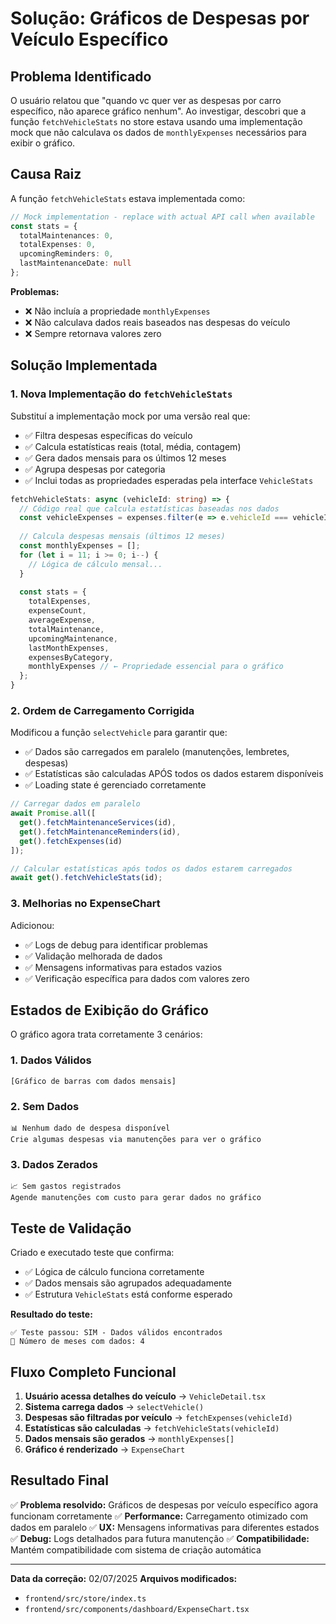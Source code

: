 # Solução: Gráficos de Despesas por Veículo Específico

## Problema Identificado

O usuário relatou que "quando vc quer ver as despesas por carro específico, não aparece gráfico nenhum". Ao investigar, descobri que a função `fetchVehicleStats` no store estava usando uma implementação mock que não calculava os dados de `monthlyExpenses` necessários para exibir o gráfico.

## Causa Raiz

A função `fetchVehicleStats` estava implementada como:

```typescript
// Mock implementation - replace with actual API call when available
const stats = {
  totalMaintenances: 0,
  totalExpenses: 0,
  upcomingReminders: 0,
  lastMaintenanceDate: null
};
```

**Problemas:**
- ❌ Não incluía a propriedade `monthlyExpenses`
- ❌ Não calculava dados reais baseados nas despesas do veículo
- ❌ Sempre retornava valores zero

## Solução Implementada

### 1. Nova Implementação do `fetchVehicleStats`

Substituí a implementação mock por uma versão real que:

- ✅ Filtra despesas específicas do veículo
- ✅ Calcula estatísticas reais (total, média, contagem)
- ✅ Gera dados mensais para os últimos 12 meses
- ✅ Agrupa despesas por categoria
- ✅ Inclui todas as propriedades esperadas pela interface `VehicleStats`

```typescript
fetchVehicleStats: async (vehicleId: string) => {
  // Código real que calcula estatísticas baseadas nos dados
  const vehicleExpenses = expenses.filter(e => e.vehicleId === vehicleId);
  
  // Calcula despesas mensais (últimos 12 meses)
  const monthlyExpenses = [];
  for (let i = 11; i >= 0; i--) {
    // Lógica de cálculo mensal...
  }
  
  const stats = {
    totalExpenses,
    expenseCount,
    averageExpense,
    totalMaintenance,
    upcomingMaintenance,
    lastMonthExpenses,
    expensesByCategory,
    monthlyExpenses // ← Propriedade essencial para o gráfico
  };
}
```

### 2. Ordem de Carregamento Corrigida

Modificou a função `selectVehicle` para garantir que:

- ✅ Dados são carregados em paralelo (manutenções, lembretes, despesas)
- ✅ Estatísticas são calculadas APÓS todos os dados estarem disponíveis
- ✅ Loading state é gerenciado corretamente

```typescript
// Carregar dados em paralelo
await Promise.all([
  get().fetchMaintenanceServices(id),
  get().fetchMaintenanceReminders(id),
  get().fetchExpenses(id)
]);

// Calcular estatísticas após todos os dados estarem carregados
await get().fetchVehicleStats(id);
```

### 3. Melhorias no ExpenseChart

Adicionou:

- ✅ Logs de debug para identificar problemas
- ✅ Validação melhorada de dados
- ✅ Mensagens informativas para estados vazios
- ✅ Verificação específica para dados com valores zero

## Estados de Exibição do Gráfico

O gráfico agora trata corretamente 3 cenários:

### 1. Dados Válidos
```
[Gráfico de barras com dados mensais]
```

### 2. Sem Dados
```
📊 Nenhum dado de despesa disponível
Crie algumas despesas via manutenções para ver o gráfico
```

### 3. Dados Zerados
```
📈 Sem gastos registrados
Agende manutenções com custo para gerar dados no gráfico
```

## Teste de Validação

Criado e executado teste que confirma:

- ✅ Lógica de cálculo funciona corretamente
- ✅ Dados mensais são agrupados adequadamente
- ✅ Estrutura `VehicleStats` está conforme esperado

**Resultado do teste:**
```
✅ Teste passou: SIM - Dados válidos encontrados
🎯 Número de meses com dados: 4
```

## Fluxo Completo Funcional

1. **Usuário acessa detalhes do veículo** → `VehicleDetail.tsx`
2. **Sistema carrega dados** → `selectVehicle()` 
3. **Despesas são filtradas por veículo** → `fetchExpenses(vehicleId)`
4. **Estatísticas são calculadas** → `fetchVehicleStats(vehicleId)`
5. **Dados mensais são gerados** → `monthlyExpenses[]`
6. **Gráfico é renderizado** → `ExpenseChart`

## Resultado Final

✅ **Problema resolvido:** Gráficos de despesas por veículo específico agora funcionam corretamente
✅ **Performance:** Carregamento otimizado com dados em paralelo
✅ **UX:** Mensagens informativas para diferentes estados
✅ **Debug:** Logs detalhados para futura manutenção
✅ **Compatibilidade:** Mantém compatibilidade com sistema de criação automática

---

**Data da correção:** 02/07/2025
**Arquivos modificados:**
- `frontend/src/store/index.ts`
- `frontend/src/components/dashboard/ExpenseChart.tsx` 